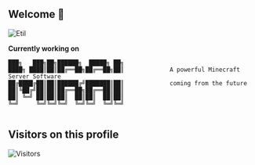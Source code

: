 ## Welcome 👋
![Etil](https://capsule-render.vercel.app/api?type=Waving&color=timeGradient&height=200&animation=fadeIn&section=header&text=Etil&fontSize=60)

**Currently working on**
```
███╗   ███╗██╗██████╗  █████╗ ██╗
████╗ ████║██║██╔══██╗██╔══██╗██║             A powerful Minecraft Server Software
██╔████╔██║██║██████╔╝███████║██║             coming from the future
██║╚██╔╝██║██║██╔══██╗██╔══██║██║
██║ ╚═╝ ██║██║██║  ██║██║  ██║██║
╚═╝     ╚═╝╚═╝╚═╝  ╚═╝╚═╝  ╚═╝╚═╝
                                 
```

## Visitors on this profile
![Visitors](https://count.getloli.com/get/@etil2jz?theme=rule34)
